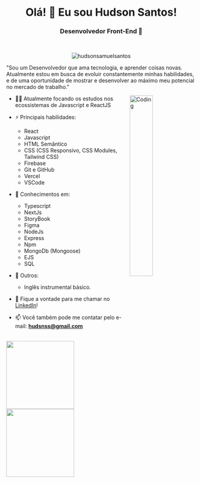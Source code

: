 <h1 align="center">Olá! 👋 Eu sou Hudson Santos!</h1>
<h3 align="center">Desenvolvedor Front-End  🚀</h3>
<br />

<p align="center"> <img src="https://komarev.com/ghpvc/?username=hudsonsamuelsantos&label=Profile%20views&color=0e75b6&style=flat" alt="hudsonsamuelsantos" /> </p>

<p align="left">"Sou um Desenvolvedor que ama tecnologia, e aprender coisas novas. Atualmente estou em busca de evoluir constantemente minhas habilidades, e de uma oportunidade de mostrar e desenvolver ao máximo meu potencial no mercado de trabalho."<p/>

<img align="right" alt="Coding" width=35% src="https://miro.medium.com/max/680/0*7Q3yvSIv_t0ioJ-Z.gif"/>

- 👨‍💻 Atualmente focando os estudos nos ecossistemas de Javascript e ReactJS

- ⚡ Principais habilidades: 
  - React
  - Javascript
  - HTML Semântico
  - CSS (CSS Responsivo, CSS Modules, Tailwind CSS)
  - Firebase
  - Git e GitHub
  - Vercel
  - VSCode

- 🔭 Conhecimentos em:
  - Typescript
  - NextJs
  - StoryBook
  - Figma
  - NodeJs
  - Express
  - Npm
  - MongoDb (Mongoose)
  - EJS
  - SQL

- 🔎 Outros: 
  - Inglês instrumental básico.

- 💬 Fique a vontade para me chamar no [LinkedIn](https://www.linkedin.com/in/hudsonsamuelsantos/)!

- 📫 Você também pode me contatar pelo e-mail: **hudsnss@gmail.com**
<br />

<a href="https://github.com/hudsonsamuelsantos">
<img height="180em" src="https://github-readme-stats.vercel.app/api?username=hudsonsamuelsantos&show_icons=true&theme=transparent&include_all_commits=true&count_private=true"/>
<img height="180em" src="https://github-readme-stats.vercel.app/api/top-langs/?username=hudsonsamuelsantos&layout=compact&langs_count=7&theme=transparent"/>
